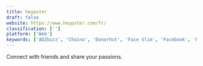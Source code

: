 ```yaml
---
title: heypster
draft: false 
website: https://www.heypster.com/fr/
classification: ['']
platform: ['Web']
keywords: ['ADZbuzz', 'Chaino', 'Donorhut', 'Face Slim', 'Facebook', 'HyperSpace', 'Mastodon', 'Micrro', 'Minds', 'Openbook', 'Twitter', 'VK', 'WordPress', 'adictik', 'alloblak', 'e-Sathi']
---
```

Connect with friends and share your passions.